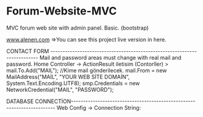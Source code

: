 # Forum-Website-MVC
MVC forum web site with admin panel. Basic. (bootstrap)

www.alenen.com =>You can see this project live version in here.



CONTACT FORM -------------------------------------------------------------------------
Mail and password areas must change with real mail and password.
Home Controller -> ActionResult iletisim (Contorller) >
 		mail.To.Add("MAIL"); //Kime mail gönderilecek.
                mail.From = new MailAddress("MAİL", "YOUR WEB SİTE DOMAİN", System.Text.Encoding.UTF8);
                smp.Credentials = new NetworkCredential("MAIL", "PASSWORD");



DATABASE CONNECTİON-----------------------------------------------------------------------
Web Config -> Connection String:
 <connectionStrings><add name="Your entity name" connectionString="metadata=res://*/AlenenModel.csdl|res://*/AlenenModel.ssdl|res://*/AlenenModel.msl;provider=System.Data.SqlClient;provider connection string=&quot;data source=YOUR SERVER;initial catalog=YOUR DB NAME;integrated security=True;persist security info=True;multipleactiveresultsets=True;application name=EntityFramework&quot;" providerName="System.Data.EntityClient" /></connectionStrings>

